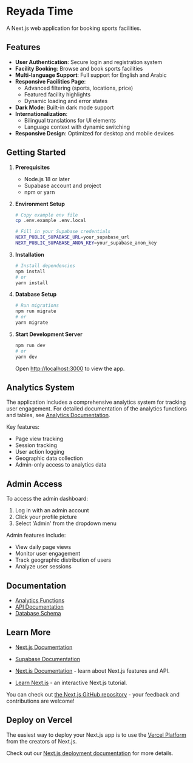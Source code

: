 # Reyada Time

A Next.js web application for booking sports facilities.

## Features

- **User Authentication**: Secure login and registration system
- **Facility Booking**: Browse and book sports facilities
- **Multi-language Support**: Full support for English and Arabic
- **Responsive Facilities Page**: 
  - Advanced filtering (sports, locations, price)
  - Featured facility highlights
  - Dynamic loading and error states
- **Dark Mode**: Built-in dark mode support
- **Internationalization**: 
  - Bilingual translations for UI elements
  - Language context with dynamic switching
- **Responsive Design**: Optimized for desktop and mobile devices

## Getting Started

1. **Prerequisites**
   - Node.js 18 or later
   - Supabase account and project
   - npm or yarn

2. **Environment Setup**
   ```bash
   # Copy example env file
   cp .env.example .env.local
   
   # Fill in your Supabase credentials
   NEXT_PUBLIC_SUPABASE_URL=your_supabase_url
   NEXT_PUBLIC_SUPABASE_ANON_KEY=your_supabase_anon_key
   ```

3. **Installation**
   ```bash
   # Install dependencies
   npm install
   # or
   yarn install
   ```

4. **Database Setup**
   ```bash
   # Run migrations
   npm run migrate
   # or
   yarn migrate
   ```

5. **Start Development Server**
   ```bash
   npm run dev
   # or
   yarn dev
   ```

   Open [http://localhost:3000](http://localhost:3000) to view the app.

## Analytics System

The application includes a comprehensive analytics system for tracking user engagement. For detailed documentation of the analytics functions and tables, see [Analytics Documentation](./docs/analytics-functions.md).

Key features:
- Page view tracking
- Session tracking
- User action logging
- Geographic data collection
- Admin-only access to analytics data

## Admin Access

To access the admin dashboard:
1. Log in with an admin account
2. Click your profile picture
3. Select 'Admin' from the dropdown menu

Admin features include:
- View daily page views
- Monitor user engagement
- Track geographic distribution of users
- Analyze user sessions

## Documentation

- [Analytics Functions](./docs/analytics-functions.md)
- [API Documentation](./docs/api.md)
- [Database Schema](./docs/schema.md)

## Learn More

- [Next.js Documentation](https://nextjs.org/docs)
- [Supabase Documentation](https://supabase.com/docs)

- [Next.js Documentation](https://nextjs.org/docs) - learn about Next.js features and API.
- [Learn Next.js](https://nextjs.org/learn) - an interactive Next.js tutorial.

You can check out [the Next.js GitHub repository](https://github.com/vercel/next.js) - your feedback and contributions are welcome!

## Deploy on Vercel

The easiest way to deploy your Next.js app is to use the [Vercel Platform](https://vercel.com/new?utm_medium=default-template&filter=next.js&utm_source=create-next-app&utm_campaign=create-next-app-readme) from the creators of Next.js.

Check out our [Next.js deployment documentation](https://nextjs.org/docs/app/building-your-application/deploying) for more details.
